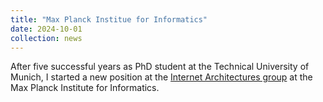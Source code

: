 ```yaml
---
title: "Max Planck Institue for Informatics"
date: 2024-10-01
collection: news
---
```


After five successful years as PhD student at the Technical University of Munich, I started a new position at the <a href=”https://www.mpi-inf.mpg.de/departments/inet”>Internet Architectures group</a> at the Max Planck Institute for Informatics.


